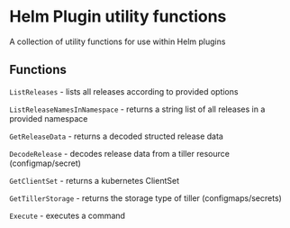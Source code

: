 # Helm Plugin utility functions

A collection of utility functions for use within Helm plugins

## Functions

`ListReleases` - lists all releases according to provided options

`ListReleaseNamesInNamespace` - returns a string list of all releases in a provided namespace

`GetReleaseData` - returns a decoded structed release data

`DecodeRelease` - decodes release data from a tiller resource (configmap/secret)

`GetClientSet` - returns a kubernetes ClientSet

`GetTillerStorage` - returns the storage type of tiller (configmaps/secrets)

`Execute` - executes a command

